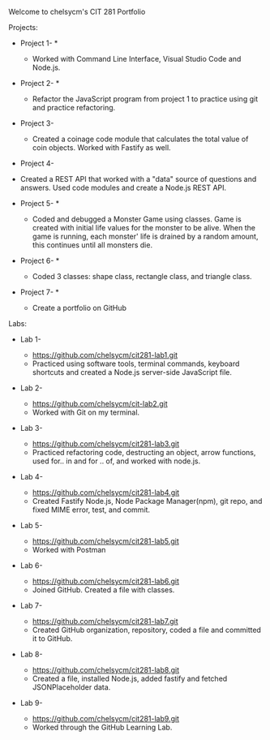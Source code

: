 Welcome to chelsycm's CIT 281 Portfolio

Projects: 

  * Project 1-
    * 
    * Worked with Command Line Interface, Visual Studio Code and Node.js. 
  
  * Project 2- 
    *
    * Refactor the JavaScript program from project 1 to practice using git and practice refactoring. 
  
  * Project 3- 

    * Created a coinage code module that calculates the total value of coin objects. Worked with Fastify as well. 
  
  * Project 4- 

   * Created a REST API that worked with a "data" source of questions and answers. Used code modules and create a Node.js REST API. 
  
  * Project 5- 
    * 
    * Coded and debugged a Monster Game using classes. Game is created with initial life values for the monster to be alive. When the game is running, each monster'
  life is drained by a random amount, this continues until all monsters die. 
   
  * Project 6- 
    *
    * Coded 3 classes: shape class, rectangle class, and triangle class. 
  
  * Project 7- 
    *
    * Create a portfolio on GitHub 
  
 Labs:
  * Lab 1- 
    * https://github.com/chelsycm/cit281-lab1.git
    * Practiced using software tools, terminal commands, keyboard shortcuts and created a Node.js server-side JavaScript file. 
  
  * Lab 2- 
    * https://github.com/chelsycm/cit-lab2.git
    * Worked with Git on my terminal. 
  
  * Lab 3- 
    * https://github.com/chelsycm/cit281-lab3.git
    * Practiced refactoring code, destructing an object, arrow functions, used for.. in and for .. of, and worked with node.js. 
  
  * Lab 4- 
    * https://github.com/chelsycm/cit281-lab4.git
    * Created Fastify Node.js, Node Package Manager(npm), git repo, and fixed MIME error, test, and commit. 
  
  * Lab 5- 
    * https://github.com/chelsycm/cit281-lab5.git
    * Worked with Postman 
  
  * Lab 6- 
    * https://github.com/chelsycm/cit281-lab6.git
    * Joined GitHub. Created a file with classes. 
  
  * Lab 7- 
    * https://github.com/chelsycm/cit281-lab7.git
    * Created GitHub organization, repository, coded a file and committed it to GitHub. 
  
  * Lab 8- 
    * https://github.com/chelsycm/cit281-lab8.git
    * Created a file, installed Node.js, added fastify and fetched JSONPlaceholder data. 
  
  * Lab 9- 
    * https://github.com/chelsycm/cit281-lab9.git
    * Worked through the GitHub Learning Lab. 
  
  
  


